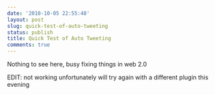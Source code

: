 ```yaml
---
date: '2010-10-05 22:55:48'
layout: post
slug: quick-test-of-auto-tweeting
status: publish
title: Quick Test of Auto Tweeting
comments: true
---
```


Nothing to see here, busy fixing things in web 2.0

EDIT: not working unfortunately will try again with a different plugin this evening
